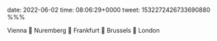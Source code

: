 date: 2022-06-02
time: 08:06:29+0000
tweet: 1532272426733690880
%%%

Vienna 🚆 Nuremberg 🚆 Frankfurt 🚆 Brussels 🚆 London
